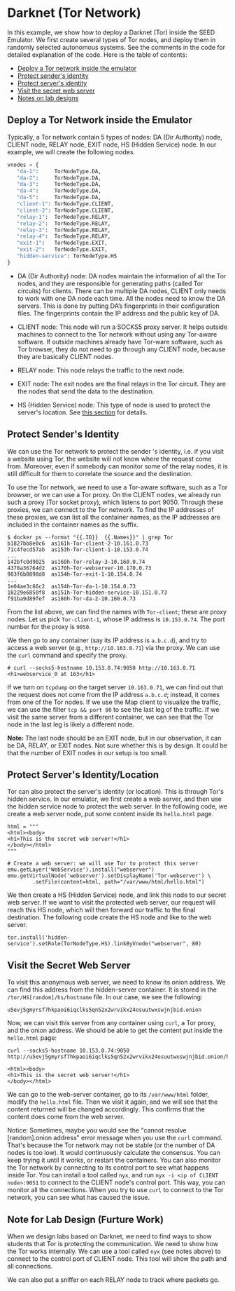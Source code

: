 # Darknet (Tor Network)


In this example, we show how to deploy a Darknet (Tor) inside the
SEED Emulator. We first create several types of Tor nodes,
and deploy them in randomly selected autonomous systems.
See the comments in the code for detailed explanation of the code. 
Here is the table of contents:


- [Deploy a Tor network inside the emulator](#deploy-tor)
- [Protect sender's identity](#sender-anonymity)
- [Protect server's identity](#server-anonymity-contract)
- [Visit the secret web server](#visit-secret-server)
- [Notes on lab designs](#note-lab-design)


<a name="deploy-tor"></a>
## Deploy a Tor Network inside the Emulator 

Typically, a Tor network contain 5 types of nodes: DA (Dir Authority) node,
CLIENT node, RELAY node, EXIT node, HS (Hidden Service) node. 
In our example, we will create the following nodes. 

```python
vnodes = {
   "da-1":     TorNodeType.DA,
   "da-2":     TorNodeType.DA,
   "da-3":     TorNodeType.DA,
   "da-4":     TorNodeType.DA,
   "da-5":     TorNodeType.DA,
   "client-1": TorNodeType.CLIENT,
   "client-2": TorNodeType.CLIENT,
   "relay-1":  TorNodeType.RELAY,
   "relay-2":  TorNodeType.RELAY,
   "relay-3":  TorNodeType.RELAY,
   "relay-4":  TorNodeType.RELAY,
   "exit-1":   TorNodeType.EXIT,
   "exit-2":   TorNodeType.EXIT,
   "hidden-service": TorNodeType.HS
}
```

- DA (Dir Authority) node: DA nodes maintain the information of all the Tor nodes, 
  and they are responsible for generating paths (called Tor circuits) for clients.
  There can be multiple DA nodes, CLIENT only needs to work with one DA node each time. 
  All the nodes need to know the DA servers. This is done
  by putting DA’s fingerprints in their configuration files. 
  The fingerprints contain the IP address and the public key of DA.

- CLIENT node: This node will run a SOCKS5 proxy server. It helps outside machines
  to connect to the Tor network without using any Tor-aware software. If outside 
  machines already have Tor-ware software, such as Tor browser, they do not need to go 
  through any CLIENT node, because they are basically CLIENT nodes.

- RELAY node: This node relays the traffic to the next node. 

- EXIT node: The exit nodes are the final relays in the Tor circuit. They are the
  nodes that send the data to the destination. 

- HS (Hidden Service) node: This type of node is used to protect the server's 
  location. See [this section](#server-anonymity-contract) for details.


<a name="sender-anonymity"></a>
## Protect Sender's Identity

We can use the Tor network to protect the sender 's identity, i.e. if you
visit a website using Tor, the website will not know where the request 
come from. Moreover, even if somebody can monitor some of the relay nodes,
it is still difficult for them to correlate the source and the destination.

To use the Tor network, we need to use a Tor-aware software,
such as a Tor browser, or we can use a Tor proxy. On the CLIENT
nodes, we already run such a proxy (Tor socket proxy), which listens to 
port 9050. Through these proxies, we can connect to
the Tor network. To find the IP addresses of these 
proxies, we can list all the container names, as 
the IP addresses are included in the container names 
as the suffix.

```
$ docker ps --format "{{.ID}}  {{.Names}}" | grep Tor
b1827bb8e0c6  as161h-Tor-client-2-10.161.0.73
71c4fecd57ab  as153h-Tor-client-1-10.153.0.74
...
142bfc0d9025  as160h-Tor-relay-3-10.160.0.74
4378a36764d2  as170h-Tor-webserver-10.170.0.73
983f6b0898d8  as154h-Tor-exit-1-10.154.0.74
...
1e04ae3c66c2  as154h-Tor-da-1-10.154.0.73
18229e6850f8  as151h-Tor-hidden-service-10.151.0.73
f91ba9d89fef  as160h-Tor-da-2-10.160.0.73
```

From the list above, we can find the names with `Tor-client`; 
these are proxy nodes. Let us pick `Tor-client-1`, whose IP address
is `10.153.0.74`. The port number for the proxy is `9050`.


We then go to any container (say its IP address is `a.b.c.d`), 
and try to access a web server (e.g., `http://10.163.0.71`)
via the proxy. We can use the `curl` command and specify the proxy.

```
# curl --socks5-hostname 10.153.0.74:9050 http://10.163.0.71
<h1>webservice_0 at 163</h1>
```

If we turn on `tcpdump` on the target server `10.163.0.71`, we can find out
that the request does not come from the IP address `a.b.c.d`; instead, it 
comes from one of the Tor nodes.
If we use the Map client to visualize
the traffic, we can use the filter `tcp && port 80` to see the 
last leg of the traffic. If we visit the same server from a different
container, we can see that the Tor node in the last leg is likely a 
different node. 


**Note:** The last node should be an EXIT node, but in our observation,
it can be DA, RELAY, or EXIT nodes. Not sure whether this is by design.
It could be that the number of EXIT nodes in our setup is too small. 


<a name="server-anonymity"></a>
## Protect Server's Identity/Location

Tor can also protect the server's identity (or location). 
This is through Tor's hidden service. 
In our emulator, we first create a web server, and then use
the hidden service node to protect the web server. 
In the following code, we create a web server node, put
some content inside its `hello.html` page. 

```
html = """
<html><body>
<h1>This is the secret web server!</h1>
</body></html>
"""

# Create a web server: we will use Tor to protect this server
emu.getLayer('WebService').install("webserver")
emu.getVirtualNode('webserver').setDisplayName('Tor-webserver') \
        .setFile(content=html, path="/var/www/html/hello.html")
```

We then create a HS (Hidden Service) node, and link
this node to our secret web server. If we want to visit the protected
web server, our request will reach this HS node, which will then
forward our traffic to the final destination. 
The following code create the HS node and like to the web server.

```
tor.install('hidden-service').setRole(TorNodeType.HS).linkByVnode("webserver", 80)
```

<a name="visit-secret-server"></a>
## Visit the Secret Web Server

To visit this anonymous web server, we need to know its onion address.
We can find this address from the hidden-server container. It is 
stored in the `/tor/HS[random]/hs/hostname` file. In our case,
we see the following:
```
u5evj5gmyrsf7hkpaoi6iqclks5qn52x2wrvikx24osuutwxswjnjbid.onion
```

Now, we can visit this server from any container using `curl`, a Tor proxy,
and the onion address. We should be able to get the content put inside 
the `hello.html` page:

```
curl --socks5-hostname 10.153.0.74:9050 http://u5evj5gmyrsf7hkpaoi6iqclks5qn52x2wrvikx24osuutwxswjnjbid.onion/hello.html

<html><body>
<h1>This is the secret web server!</h1>
</body></html>
```

We can go to the web-server container, go to its  `/var/www/html` folder,
modify the `hello.html` file. Then we visit it again, and we will see that
the content returned will be changed accordingly. This confirms that
the content does come from the web server.



Notice: Sometimes, maybe you would see the 
"cannot resolve [random].onion address" error message when you use the `curl` command. 
That's because the Tor network may not be stable (or the number of DA nodes is too low).
It would continuously calculate the consensus.
You can keep trying it until it works, or restart the containers. 
You can also monitor the Tor network by connecting to its control port to see what
happens inside Tor. You can install a tool called `nyx`,
and run `nyx -i <ip of CLIENT node>:9051` to connect to the 
CLIENT node's control port. This way, you can monitor all the connections. 
When you try to use `curl` to connect to the Tor network, 
you can see what has caused the issue.


<a name="note-lab-design"></a>
## Note for Lab Design (Furture Work)

When we design labs based on Darknet, we need to find ways to show students that Tor is 
protecting the communication. We need to show how the Tor works internally.
We can use a tool called `nyx` (see notes above) to 
connect to the control port of CLIENT node. This tool will show the path 
and all connections.

We can also put a sniffer on each RELAY node to track where packets go. 
